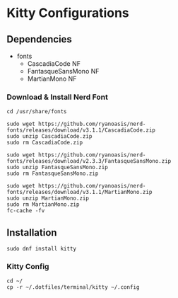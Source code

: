 # Kitty Configurations

## Dependencies

- fonts
  - CascadiaCode NF
  - FantasqueSansMono NF
  - MartianMono NF

### Download & Install Nerd Font

```shell
cd /usr/share/fonts

sudo wget https://github.com/ryanoasis/nerd-fonts/releases/download/v3.1.1/CascadiaCode.zip
sudo unzip CascadiaCode.zip
sudo rm CascadiaCode.zip

sudo wget https://github.com/ryanoasis/nerd-fonts/releases/download/v2.3.3/FantasqueSansMono.zip
sudo unzip FantasqueSansMono.zip
sudo rm FantasqueSansMono.zip

sudo wget https://github.com/ryanoasis/nerd-fonts/releases/download/v3.1.1/MartianMono.zip
sudo unzip MartianMono.zip
sudo rm MartianMono.zip
fc-cache -fv
```

## Installation

```shell
sudo dnf install kitty
```

### Kitty Config

```shell
cd ~/
cp -r ~/.dotfiles/terminal/kitty ~/.config
```
